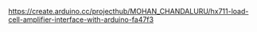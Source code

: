 https://create.arduino.cc/projecthub/MOHAN_CHANDALURU/hx711-load-cell-amplifier-interface-with-arduino-fa47f3

